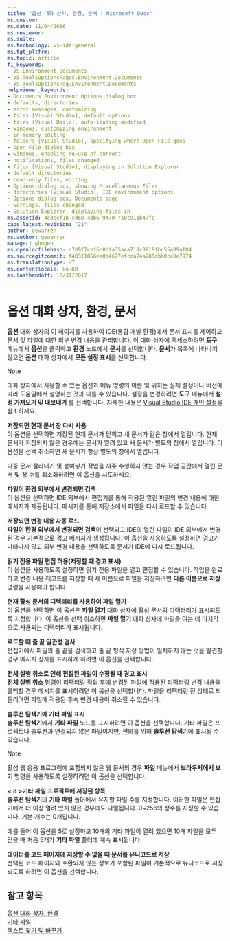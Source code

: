 ```yaml
---
title: "옵션 대화 상자, 환경, 문서 | Microsoft Docs"
ms.custom: 
ms.date: 11/04/2016
ms.reviewer: 
ms.suite: 
ms.technology: vs-ide-general
ms.tgt_pltfrm: 
ms.topic: article
f1_keywords:
- VS.Environment.Documents
- VS.ToolsOptionsPages.Environment.Documents
- VS.ToolsOptionsPag.Environment.Documents
helpviewer_keywords:
- Documents Environment Options dialog box
- defaults, directories
- error messages, customizing
- files [Visual Studio], default options
- files [Visual Basic], auto-loading modified
- windows, customizing environment
- in-memory editing
- folders [Visual Studio], specifying where Open File goes
- Open File dialog box
- windows, enabling re-use of current
- notifications, files changed
- files [Visual Studio], displaying in Solution Explorer
- default directories
- read-only files, editing
- Options dialog box, showing Miscellaneous Files
- directories [Visual Studio], IDE environment options
- Options dialog box, Documents page
- warnings, files changed
- Solution Explorer, displaying files in
ms.assetid: 4e3ccf1b-cd68-4db6-9470-710c911b47fc
caps.latest.revision: "21"
author: gewarren
ms.author: gewarren
manager: ghogen
ms.openlocfilehash: c7d9f7cef6c0dfa35a4a718c0918fbc55409af04
ms.sourcegitcommit: f40311056ea0b4677efcca74a285dbb0ce0e7974
ms.translationtype: HT
ms.contentlocale: ko-KR
ms.lasthandoff: 10/31/2017
---
```

# <a name="documents-environment-options-dialog-box"></a>옵션 대화 상자, 환경, 문서
**옵션** 대화 상자의 이 페이지를 사용하여 IDE(통합 개발 환경)에서 문서 표시를 제어하고 문서 및 파일에 대한 외부 변경 내용을 관리합니다. 이 대화 상자에 액세스하려면 **도구** 메뉴에서 **옵션**을 클릭하고 **환경** 노드에서 **문서**를 선택합니다. **문서**가 목록에 나타나지 않으면 **옵션** 대화 상자에서 **모든 설정 표시**를 선택합니다.  
  
> [!NOTE]
>  대화 상자에서 사용할 수 있는 옵션과 메뉴 명령의 이름 및 위치는 실제 설정이나 버전에 따라 도움말에서 설명하는 것과 다를 수 있습니다. 설정을 변경하려면 **도구** 메뉴에서 **설정 가져오기 및 내보내기** 를 선택합니다. 자세한 내용은 [Visual Studio IDE 개인 설정](../../ide/personalizing-the-visual-studio-ide.md)을 참조하세요.  
  
 **저장되면 현재 문서 창 다시 사용**  
 이 옵션을 선택하면 저장된 현재 문서가 닫히고 새 문서가 같은 창에서 열립니다. 현재 문서가 저장되지 않은 경우에는 문서가 열려 있고 새 문서가 별도의 창에서 열립니다. 이 옵션을 선택 취소하면 새 문서가 항상 별도의 창에서 열립니다.  
  
 다중 문서 잘라내기 및 붙여넣기 작업을 자주 수행하지 않는 경우 작업 공간에서 열린 문서 및 창 수를 최소화하려면 이 옵션을 시도하세요.  
  
 **파일이 환경 외부에서 변경되면 검색**  
 이 옵션을 선택하면 IDE 외부에서 편집기를 통해 적용된 열린 파일의 변경 내용에 대한 메시지가 제공됩니다. 메시지를 통해 저장소에서 파일을 다시 로드할 수 있습니다.  
  
 **저장되면 변경 내용 자동 로드**  
 **파일이 환경 외부에서 변경되면 검색**이 선택되고 IDE의 열린 파일이 IDE 외부에서 변경된 경우 기본적으로 경고 메시지가 생성됩니다. 이 옵션을 사용하도록 설정하면 경고가 나타나지 않고 외부 변경 내용을 선택하도록 문서가 IDE에 다시 로드됩니다.  
  
 **읽기 전용 파일 편집 허용(저장할 때 경고 표시)**  
 이 옵션을 사용하도록 설정하면 읽기 전용 파일을 열고 편집할 수 있습니다. 작업을 완료하고 변경 내용 레코드를 저장할 때 새 이름으로 파일을 저장하려면 **다른 이름으로 저장** 명령을 사용해야 합니다.  
  
 **현재 활성 문서의 디렉터리를 사용하여 파일 열기**  
 이 옵션을 선택하면 이 옵션은 **파일 열기** 대화 상자에 활성 문서의 디렉터리가 표시되도록 지정합니다. 이 옵션을 선택 취소하면 **파일 열기** 대화 상자에 파일을 여는 데 마지막으로 사용되는 디렉터리가 표시됩니다.  
  
 **로드할 때 줄 끝 일관성 검사**  
 편집기에서 파일의 줄 끝을 검색하고 줄 끝 형식 지정 방법이 일치하지 않는 것을 발견할 경우 메시지 상자를 표시하게 하려면 이 옵션을 선택합니다.  
  
 **전체 실행 취소로 인해 편집된 파일이 수정될 때 경고 표시**  
 **전체 실행 취소** 명령이 리팩터링 작업 후에 변경된 파일에 적용된 리팩터링 변경 내용을 롤백할 경우 메시지를 표시하려면 이 옵션을 선택합니다. 파일을 리팩터링 전 상태로 되돌리려면 파일에 적용된 후속 변경 내용이 취소될 수 있습니다.  
  
 **솔루션 탐색기에 기타 파일 표시**  
 **솔루션 탐색기**에서 **기타 파일** 노드를 표시하려면 이 옵션을 선택합니다. 기타 파일은 프로젝트나 솔루션과 연결되지 않은 파일이지만, 편의를 위해 **솔루션 탐색기**에 표시될 수 있습니다.  
  
> [!NOTE]
>  활성 웹 응용 프로그램에 포함되지 않은 웹 문서의 경우 **파일** 메뉴에서 **브라우저에서 보기** 명령을 사용하도록 설정하려면 이 옵션을 선택합니다.  
  
 **\<** *n* **>기타 파일 프로젝트에 저장된 항목**  
 **솔루션 탐색기**의 **기타 파일** 폴더에서 유지할 파일 수를 지정합니다. 이러한 파일은 편집기에서 더 이상 열려 있지 않은 경우에도 나열됩니다. 0~256의 정수를 지정할 수 있습니다. 기본 개수는 0개입니다.  
  
 예를 들어 이 옵션을 5로 설정하고 10개의 기타 파일이 열려 있으면 10개 파일을 모두 닫을 때 처음 5개가 **기타 파일** 폴더에 계속 표시됩니다.  
  
 **데이터를 코드 페이지에 저장할 수 없을 때 문서를 유니코드로 저장**  
 선택된 코드 페이지와 호환되지 않는 정보가 포함된 파일이 기본적으로 유니코드로 저장되도록 하려면 이 옵션을 선택합니다.  
  
## <a name="see-also"></a>참고 항목  
 [옵션 대화 상자, 환경](../../ide/reference/environment-options-dialog-box.md)   
 [기타 파일](../../ide/reference/miscellaneous-files.md)   
 [텍스트 찾기 및 바꾸기](../../ide/finding-and-replacing-text.md)